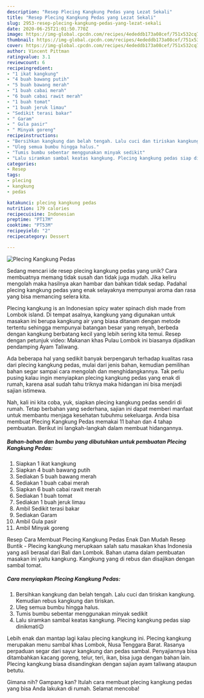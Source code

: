 ```yaml
---
description: "Resep Plecing Kangkung Pedas yang Lezat Sekali"
title: "Resep Plecing Kangkung Pedas yang Lezat Sekali"
slug: 2953-resep-plecing-kangkung-pedas-yang-lezat-sekali
date: 2020-06-25T21:01:50.770Z
image: https://img-global.cpcdn.com/recipes/4ededdb173a08cef/751x532cq70/plecing-kangkung-pedas-foto-resep-utama.jpg
thumbnail: https://img-global.cpcdn.com/recipes/4ededdb173a08cef/751x532cq70/plecing-kangkung-pedas-foto-resep-utama.jpg
cover: https://img-global.cpcdn.com/recipes/4ededdb173a08cef/751x532cq70/plecing-kangkung-pedas-foto-resep-utama.jpg
author: Vincent Pittman
ratingvalue: 3.1
reviewcount: 6
recipeingredient:
- "1 ikat kangkung"
- "4 buah bawang putih"
- "5 buah bawang merah"
- "1 buah cabai merah"
- "6 buah cabai rawit merah"
- "1 buah tomat"
- "1 buah jeruk limau"
- "Sedikit terasi bakar"
- " Garam"
- " Gula pasir"
- " Minyak goreng"
recipeinstructions:
- "Bersihkan kangkung dan belah tengah. Lalu cuci dan tiriskan kangkung. Kemudian rebus kangkung dan tiriskan."
- "Uleg semua bumbu hingga halus."
- "Tumis bumbu sebentar menggunakan minyak sedikit"
- "Lalu siramkan sambal keatas kangkung. Plecing kangkung pedas siap dinikmati😉"
categories:
- Resep
tags:
- plecing
- kangkung
- pedas

katakunci: plecing kangkung pedas 
nutrition: 179 calories
recipecuisine: Indonesian
preptime: "PT17M"
cooktime: "PT53M"
recipeyield: "2"
recipecategory: Dessert

---
```



![Plecing Kangkung Pedas](https://img-global.cpcdn.com/recipes/4ededdb173a08cef/751x532cq70/plecing-kangkung-pedas-foto-resep-utama.jpg)

Sedang mencari ide resep plecing kangkung pedas yang unik? Cara membuatnya memang tidak susah dan tidak juga mudah. Jika keliru mengolah maka hasilnya akan hambar dan bahkan tidak sedap. Padahal plecing kangkung pedas yang enak selayaknya mempunyai aroma dan rasa yang bisa memancing selera kita.

Plecing kangkung is an Indonesian spicy water spinach dish made from Lombok island. Di tempat asalnya, kangkung yang digunakan untuk masakan ini berupa kangkung air yang biasa ditanam dengan metode tertentu sehingga mempunyai batangan besar yang renyah, berbeda dengan kangkung berbatang kecil yang lebih sering kita temui. Resep dengan petunjuk video: Makanan khas Pulau Lombok ini biasanya dijadikan pendamping Ayam Taliwang.

Ada beberapa hal yang sedikit banyak berpengaruh terhadap kualitas rasa dari plecing kangkung pedas, mulai dari jenis bahan, kemudian pemilihan bahan segar sampai cara mengolah dan menghidangkannya. Tak perlu pusing kalau ingin menyiapkan plecing kangkung pedas yang enak di rumah, karena asal sudah tahu triknya maka hidangan ini bisa menjadi sajian istimewa.


Nah, kali ini kita coba, yuk, siapkan plecing kangkung pedas sendiri di rumah. Tetap berbahan yang sederhana, sajian ini dapat memberi manfaat untuk membantu menjaga kesehatan tubuhmu sekeluarga. Anda bisa membuat Plecing Kangkung Pedas memakai 11 bahan dan 4 tahap pembuatan. Berikut ini langkah-langkah dalam membuat hidangannya.

<!--inarticleads1-->

##### Bahan-bahan dan bumbu yang dibutuhkan untuk pembuatan Plecing Kangkung Pedas:

1. Siapkan 1 ikat kangkung
1. Siapkan 4 buah bawang putih
1. Sediakan 5 buah bawang merah
1. Sediakan 1 buah cabai merah
1. Siapkan 6 buah cabai rawit merah
1. Sediakan 1 buah tomat
1. Sediakan 1 buah jeruk limau
1. Ambil Sedikit terasi bakar
1. Sediakan  Garam
1. Ambil  Gula pasir
1. Ambil  Minyak goreng


Resep Cara Membuat Plecing Kangkung Pedas Enak Dan Mudah Resep Buntik - Plecing kangkung merupkaan salah satu masakan khas Indonesia yang asli berasal dari Bali dan Lombok. Bahan utama dalam pembuatan masakan ini yaitu kangkung. Kangkung yang di rebus dan disajikan dengan sambal tomat. 

<!--inarticleads2-->

##### Cara menyiapkan Plecing Kangkung Pedas:

1. Bersihkan kangkung dan belah tengah. Lalu cuci dan tiriskan kangkung. Kemudian rebus kangkung dan tiriskan.
1. Uleg semua bumbu hingga halus.
1. Tumis bumbu sebentar menggunakan minyak sedikit
1. Lalu siramkan sambal keatas kangkung. Plecing kangkung pedas siap dinikmati😉


Lebih enak dan mantap lagi kalau plecing kangkung ini. Plecing kangkung merupakan menu sambal khas Lombok, Nusa Tenggara Barat. Rasanya perpaduan segar dari sayur kangkung dan pedas sambal. Penyajiannya bisa ditambahkan kacang goreng, telur, teri, ikan, bisa juga dengan bahan lain. Plecing kangkung biasa disandingkan dengan sajian ayam taliwang ataupun betutu. 

Gimana nih? Gampang kan? Itulah cara membuat plecing kangkung pedas yang bisa Anda lakukan di rumah. Selamat mencoba!

